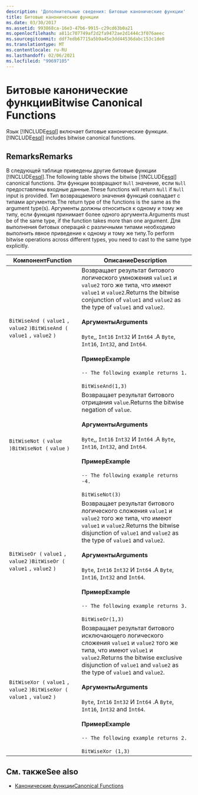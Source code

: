 ```yaml
---
description: 'Дополнительные сведения: Битовые канонические функции'
title: Битовые канонические функции
ms.date: 03/30/2017
ms.assetid: 993868ca-16e3-47b6-9915-c29cd63b0a21
ms.openlocfilehash: a811c707749af2d2fa9472ae2d1444c3f076aeec
ms.sourcegitcommit: ddf7edb67715a5b9a45e3dd44536dabc153c1de0
ms.translationtype: MT
ms.contentlocale: ru-RU
ms.lasthandoff: 02/06/2021
ms.locfileid: "99697105"
---
```

# <a name="bitwise-canonical-functions"></a><span data-ttu-id="49ee7-103">Битовые канонические функции</span><span class="sxs-lookup"><span data-stu-id="49ee7-103">Bitwise Canonical Functions</span></span>

<span data-ttu-id="49ee7-104">Язык [!INCLUDE[esql](../../../../../../includes/esql-md.md)] включает битовые канонические функции.</span><span class="sxs-lookup"><span data-stu-id="49ee7-104">[!INCLUDE[esql](../../../../../../includes/esql-md.md)] includes bitwise canonical functions.</span></span>  
  
## <a name="remarks"></a><span data-ttu-id="49ee7-105">Remarks</span><span class="sxs-lookup"><span data-stu-id="49ee7-105">Remarks</span></span>  

 <span data-ttu-id="49ee7-106">В следующей таблице приведены другие битовые функции [!INCLUDE[esql](../../../../../../includes/esql-md.md)].</span><span class="sxs-lookup"><span data-stu-id="49ee7-106">The following table shows the bitwise [!INCLUDE[esql](../../../../../../includes/esql-md.md)] canonical functions.</span></span> <span data-ttu-id="49ee7-107">Эти функции возвращают `Null` значение, если `Null` предоставлены входные данные.</span><span class="sxs-lookup"><span data-stu-id="49ee7-107">These functions will return `Null` if `Null` input is provided.</span></span> <span data-ttu-id="49ee7-108">Тип возвращаемого значения функций совпадает с типами аргументов.</span><span class="sxs-lookup"><span data-stu-id="49ee7-108">The return type of the functions is the same as the argument type(s).</span></span> <span data-ttu-id="49ee7-109">Аргументы должны относиться к одному и тому же типу, если функция принимает более одного аргумента.</span><span class="sxs-lookup"><span data-stu-id="49ee7-109">Arguments must be of the same type, if the function takes more than one argument.</span></span> <span data-ttu-id="49ee7-110">Для выполнения битовых операций с различными типами необходимо выполнить явное приведение к одному и тому же типу.</span><span class="sxs-lookup"><span data-stu-id="49ee7-110">To perform bitwise operations across different types, you need to cast to the same type explicitly.</span></span>  
  
|<span data-ttu-id="49ee7-111">Компонент</span><span class="sxs-lookup"><span data-stu-id="49ee7-111">Function</span></span>|<span data-ttu-id="49ee7-112">Описание</span><span class="sxs-lookup"><span data-stu-id="49ee7-112">Description</span></span>|  
|--------------|-----------------|  
|<span data-ttu-id="49ee7-113">`BitWiseAnd (` `value1` `,`  `value2` `)`</span><span class="sxs-lookup"><span data-stu-id="49ee7-113">`BitWiseAnd (` `value1` `,`  `value2` `)`</span></span>|<span data-ttu-id="49ee7-114">Возвращает результат битового логического умножения `value1` и `value2` того же типа, что имеют `value1` и `value2`.</span><span class="sxs-lookup"><span data-stu-id="49ee7-114">Returns the bitwise conjunction of `value1` and `value2` as the type of `value1` and `value2`.</span></span><br /><br /> <span data-ttu-id="49ee7-115">**Аргументы**</span><span class="sxs-lookup"><span data-stu-id="49ee7-115">**Arguments**</span></span><br /><br /> <span data-ttu-id="49ee7-116">`Byte`,, `Int16` `Int32` И `Int64` .</span><span class="sxs-lookup"><span data-stu-id="49ee7-116">A `Byte`, `Int16`, `Int32`, and `Int64`.</span></span><br /><br /> <span data-ttu-id="49ee7-117">**Пример**</span><span class="sxs-lookup"><span data-stu-id="49ee7-117">**Example**</span></span><br /><br /> `-- The following example returns 1.`<br /><br /> `BitWiseAnd(1,3)`|  
|<span data-ttu-id="49ee7-118">`BitWiseNot (` `value` `)`</span><span class="sxs-lookup"><span data-stu-id="49ee7-118">`BitWiseNot (` `value` `)`</span></span>|<span data-ttu-id="49ee7-119">Возвращает результат битового отрицания `value`.</span><span class="sxs-lookup"><span data-stu-id="49ee7-119">Returns the bitwise negation of `value`.</span></span><br /><br /> <span data-ttu-id="49ee7-120">**Аргументы**</span><span class="sxs-lookup"><span data-stu-id="49ee7-120">**Arguments**</span></span><br /><br /> <span data-ttu-id="49ee7-121">`Byte`,, `Int16` `Int32` И `Int64` .</span><span class="sxs-lookup"><span data-stu-id="49ee7-121">A `Byte`, `Int16`, `Int32`, and `Int64`.</span></span><br /><br /> <span data-ttu-id="49ee7-122">**Пример**</span><span class="sxs-lookup"><span data-stu-id="49ee7-122">**Example**</span></span><br /><br /> `-- The following example returns -4.`<br /><br /> `BitWiseNot(3)`|  
|<span data-ttu-id="49ee7-123">`BitWiseOr (` `value1` `,`  `value2` `)`</span><span class="sxs-lookup"><span data-stu-id="49ee7-123">`BitWiseOr (` `value1` `,`  `value2` `)`</span></span>|<span data-ttu-id="49ee7-124">Возвращает результат битового логического сложения `value1` и `value2` того же типа, что имеют `value1` и `value2`.</span><span class="sxs-lookup"><span data-stu-id="49ee7-124">Returns the bitwise disjunction of `value1` and `value2` as the type of `value1` and `value2`.</span></span><br /><br /> <span data-ttu-id="49ee7-125">**Аргументы**</span><span class="sxs-lookup"><span data-stu-id="49ee7-125">**Arguments**</span></span><br /><br /> <span data-ttu-id="49ee7-126">`Byte`, `Int16` `Int32` И `Int64` .</span><span class="sxs-lookup"><span data-stu-id="49ee7-126">A `Byte`, `Int16`, `Int32` and `Int64`.</span></span><br /><br /> <span data-ttu-id="49ee7-127">**Пример**</span><span class="sxs-lookup"><span data-stu-id="49ee7-127">**Example**</span></span><br /><br /> `-- The following example returns 3.`<br /><br /> `BitWiseOr(1,3)`|  
|<span data-ttu-id="49ee7-128">`BitWiseXor (` `value1` `,`  `value2` `)`</span><span class="sxs-lookup"><span data-stu-id="49ee7-128">`BitWiseXor (` `value1` `,`  `value2` `)`</span></span>|<span data-ttu-id="49ee7-129">Возвращает результат битового исключающего логического сложения `value1` и `value2` того же типа, что имеют `value1` и `value2`.</span><span class="sxs-lookup"><span data-stu-id="49ee7-129">Returns the bitwise exclusive disjunction of `value1` and `value2` as the type of `value1` and `value2`.</span></span><br /><br /> <span data-ttu-id="49ee7-130">**Аргументы**</span><span class="sxs-lookup"><span data-stu-id="49ee7-130">**Arguments**</span></span><br /><br /> <span data-ttu-id="49ee7-131">`Byte`, `Int16` `Int32` И `Int64` .</span><span class="sxs-lookup"><span data-stu-id="49ee7-131">A `Byte`, `Int16`, `Int32` and `Int64`.</span></span><br /><br /> <span data-ttu-id="49ee7-132">**Пример**</span><span class="sxs-lookup"><span data-stu-id="49ee7-132">**Example**</span></span><br /><br /> `-- The following example returns 2.`<br /><br /> `BitWiseXor (1,3)`|  
  
## <a name="see-also"></a><span data-ttu-id="49ee7-133">См. также</span><span class="sxs-lookup"><span data-stu-id="49ee7-133">See also</span></span>

- [<span data-ttu-id="49ee7-134">Канонические функции</span><span class="sxs-lookup"><span data-stu-id="49ee7-134">Canonical Functions</span></span>](canonical-functions.md)
